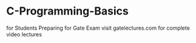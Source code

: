 # C-Programming-Basics
for Students Preparing for Gate Exam
visit gatelectures.com for complete video lectures
